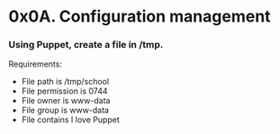 # 0x0A. Configuration management

### Using Puppet, create a file in /tmp.

Requirements:

 *   File path is /tmp/school
 *   File permission is 0744
 *   File owner is www-data
 *   File group is www-data
 *   File contains I love Puppet

